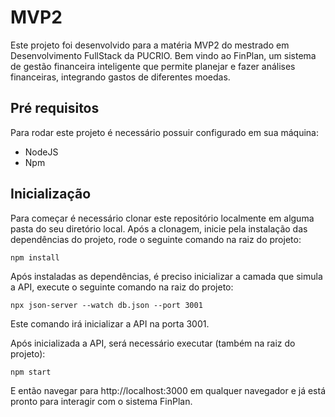 # MVP2

Este projeto foi desenvolvido para a matéria MVP2 do mestrado em Desenvolvimento FullStack da PUCRIO.
Bem vindo ao FinPlan, um sistema de gestão financeira inteligente que permite planejar e fazer análises financeiras, integrando gastos de diferentes moedas.

## Pré requisitos

Para rodar este projeto é necessário possuir configurado em sua máquina:

- NodeJS
- Npm

## Inicialização

Para começar é necessário clonar este repositório localmente em alguma pasta do seu diretório local.
Após a clonagem, inicie pela instalação das dependências do projeto, rode o seguinte comando na raiz do projeto:

```
npm install
```

Após instaladas as dependências, é preciso inicializar a camada que simula a API, execute o seguinte comando na raiz do projeto:

```
npx json-server --watch db.json --port 3001
```

Este comando irá inicializar a API na porta 3001.

Após inicializada a API, será necessário executar (também na raiz do projeto):

```
npm start
```

E então navegar para http://localhost:3000 em qualquer navegador e já está pronto para interagir com o sistema FinPlan.
